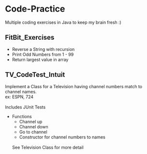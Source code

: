 # Code-Practice
Multiple coding exercises in Java to keep my brain fresh :) 

## FitBit_Exercises
* Reverse a String with recursion
* Print Odd Numbers from 1 - 99
* Return largest value in array

## TV_CodeTest_Intuit
Implement a Class for a Television having channel numbers match to channel names.
<br />
ex: ESPN, 724
<br />
<br />
Includes JUnit Tests
<br />
* Functions
  * Channel up
  * Channel down
  * Go to channel
  * Constructor for channel numbers to names
  <br />
  See Television Class for more detail
